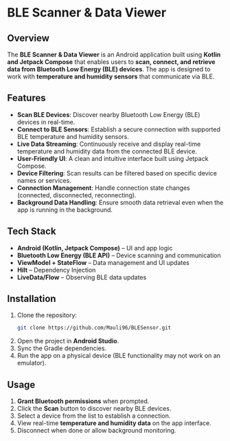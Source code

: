 # BLE Scanner & Data Viewer

## Overview
The **BLE Scanner & Data Viewer** is an Android application built using **Kotlin and Jetpack Compose** that enables users to **scan, connect, and retrieve data from Bluetooth Low Energy (BLE) devices**. The app is designed to work with **temperature and humidity sensors** that communicate via BLE.

## Features
- **Scan BLE Devices**: Discover nearby Bluetooth Low Energy (BLE) devices in real-time.
- **Connect to BLE Sensors**: Establish a secure connection with supported BLE temperature and humidity sensors.
- **Live Data Streaming**: Continuously receive and display real-time temperature and humidity data from the connected BLE device.
- **User-Friendly UI**: A clean and intuitive interface built using Jetpack Compose.
- **Device Filtering**: Scan results can be filtered based on specific device names or services.
- **Connection Management**: Handle connection state changes (connected, disconnected, reconnecting).
- **Background Data Handling**: Ensure smooth data retrieval even when the app is running in the background.

## Tech Stack
- **Android (Kotlin, Jetpack Compose)** – UI and app logic
- **Bluetooth Low Energy (BLE API)** – Device scanning and communication
- **ViewModel + StateFlow** – Data management and UI updates
- **Hilt** – Dependency Injection
- **LiveData/Flow** – Observing BLE data updates

## Installation
1. Clone the repository:
   ```sh
   git clone https://github.com/Mauli96/BLESensor.git
   ```
2. Open the project in **Android Studio**.
3. Sync the Gradle dependencies.
4. Run the app on a physical device (BLE functionality may not work on an emulator).

## Usage
1. **Grant Bluetooth permissions** when prompted.
2. Click the **Scan** button to discover nearby BLE devices.
3. Select a device from the list to establish a connection.
4. View real-time **temperature and humidity data** on the app interface.
5. Disconnect when done or allow background monitoring.
